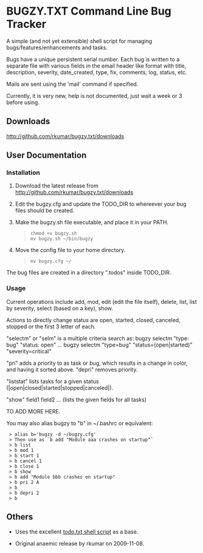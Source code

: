 BUGZY.TXT Command Line Bug Tracker
==================================

A simple (and not yet extensible) shell script for managing bugs/features/enhancements and tasks.

Bugs have a unique persistent serial number. Each bug is written to a separate file with various fields
in the email header like format with title, description, severity, date_created, type, fix, comments,
log, status, etc.

Mails are sent using the 'mail' command if specified.

Currently, it is very new, help is not documented, just wait a week or 3 before using.


Downloads
---------

<http://github.com/rkumar/bugzy.txt/downloads>

User Documentation
------------------

### Installation

1. Download the latest release from <http://github.com/rkumar/bugzy.txt/downloads>

2. Edit the bugzy.cfg and update the TODO_DIR to whereever your bug files should be created.

3. Make the bugzy.sh file executable, and place it in your PATH.

    > `chmod +x bugzy.sh`  
    > `mv bugzy.sh ~/bin/bugzy`

4. Move the config file to your home directory.

    > `mv bugzy.cfg ~/`

The bug files are created in a directory ".todos" inside TODO_DIR.

### Usage

Current operations include add, mod, edit (edit the file itself), delete, list, list by severity,
select (based on a key), show.

Actions to directly change status are open, started, closed, canceled, stopped or the first 3 letter of each.

"selectm" or "selm" is a multiple criteria search as:
    bugzy selectm "type: bug" "status: open" ...
    bugzy selectm "type=bug" "status=(open|started)" "severity=critical"

"pri" adds a priority to as task or bug, which results in a change in color, and having it 
sorted above. "depri" removes priority.

"liststat" lists tasks for a given status (|open|closed|started|stopped|canceled|).

"show" field1 field2 ... (lists the given fields for all tasks)

TO ADD MORE HERE.

You may also alias bugzy to "b" in ~/.bashrc or equivalent:

     > alias b='bugzy -d ~/bugzy.cfg'  
     > Then use as `b add "Module aaa crashes on startup"`  
     > b list  
     > b mod 1  
     > b start 1  
     > b cancel 1  
     > b close 1  
     > b show  
     > b add "Module bbb crashes on startup"  
     > b pri 2 A  
     > b  
     > b depri 2  
     > b  

     
 

Others
------

- Uses the excellent [todo.txt shell script](http://github.com/ginatrapani/todo.txt-cli) as a base.

- Original anaemic release by rkumar on 2009-11-08.
